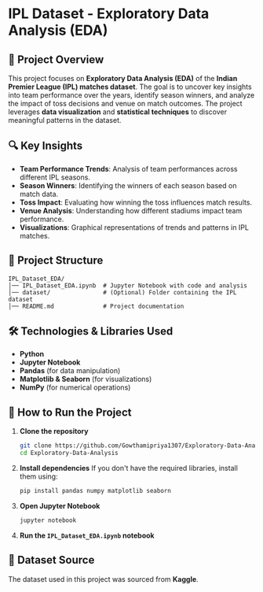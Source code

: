 # IPL Dataset - Exploratory Data Analysis (EDA)

## 📌 Project Overview
This project focuses on **Exploratory Data Analysis (EDA)** of the **Indian Premier League (IPL) matches dataset**. The goal is to uncover key insights into team performance over the years, identify season winners, and analyze the impact of toss decisions and venue on match outcomes. The project leverages **data visualization** and **statistical techniques** to discover meaningful patterns in the dataset.

## 🔍 Key Insights
- **Team Performance Trends**: Analysis of team performances across different IPL seasons.
- **Season Winners**: Identifying the winners of each season based on match data.
- **Toss Impact**: Evaluating how winning the toss influences match results.
- **Venue Analysis**: Understanding how different stadiums impact team performance.
- **Visualizations**: Graphical representations of trends and patterns in IPL matches.

## 📂 Project Structure
```
IPL_Dataset_EDA/
│── IPL_Dataset_EDA.ipynb  # Jupyter Notebook with code and analysis
│── dataset/               # (Optional) Folder containing the IPL dataset
│── README.md              # Project documentation
```

## 🛠️ Technologies & Libraries Used
- **Python**
- **Jupyter Notebook**
- **Pandas** (for data manipulation)
- **Matplotlib & Seaborn** (for visualizations)
- **NumPy** (for numerical operations)

## 🚀 How to Run the Project
1. **Clone the repository**
   ```sh
   git clone https://github.com/Gowthamipriya1307/Exploratory-Data-Analysis.git
   cd Exploratory-Data-Analysis
   ```
2. **Install dependencies**
   If you don't have the required libraries, install them using:
   ```sh
   pip install pandas numpy matplotlib seaborn
   ```
3. **Open Jupyter Notebook**
   ```sh
   jupyter notebook
   ```
4. **Run the `IPL_Dataset_EDA.ipynb` notebook**

## 📌 Dataset Source
The dataset used in this project was sourced from **Kaggle**.




